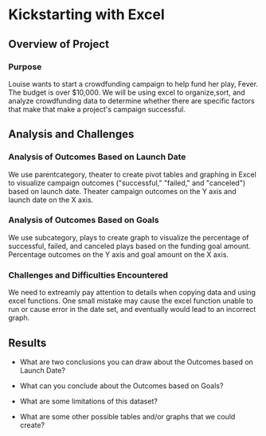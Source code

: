 # Kickstarting with Excel

## Overview of Project
 
### Purpose
Louise wants to start a crowdfunding campaign to help fund her play, Fever. The budget is over $10,000.
We will be using excel to organize,sort, and analyze crowdfunding data to determine whether there are specific factors that make that make a project's campaign successful.
## Analysis and Challenges

### Analysis of Outcomes Based on Launch Date
We use parentcategory, theater to create pivot tables and graphing in Excel to visualize campaign outcomes ("successful," "failed," and "canceled") based on launch date.
Theater campaign outcomes on the Y axis and launch date on the X axis.
### Analysis of Outcomes Based on Goals
We use subcategory, plays to create graph to visualize the percentage of successful, failed, and canceled plays based on the funding goal amount.
Percentage outcomes on the Y axis and goal amount on the X axis.
### Challenges and Difficulties Encountered
We need to extreamly pay attention to details when copying data and using excel functions. One small mistake may cause the excel function unable to run or cause error in the date set, and eventually would lead to an incorrect graph.
## Results

- What are two conclusions you can draw about the Outcomes based on Launch Date?

- What can you conclude about the Outcomes based on Goals?

- What are some limitations of this dataset?

- What are some other possible tables and/or graphs that we could create?
